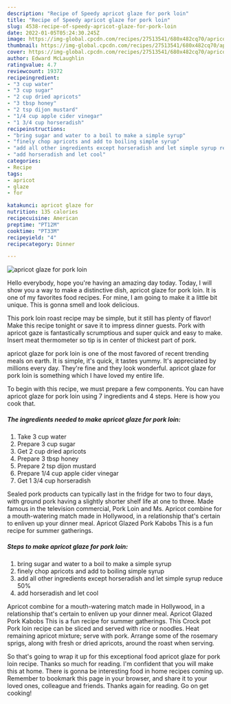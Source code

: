 ```yaml
---
description: "Recipe of Speedy apricot glaze for pork loin"
title: "Recipe of Speedy apricot glaze for pork loin"
slug: 4538-recipe-of-speedy-apricot-glaze-for-pork-loin
date: 2022-01-05T05:24:30.245Z
image: https://img-global.cpcdn.com/recipes/27513541/680x482cq70/apricot-glaze-for-pork-loin-recipe-main-photo.jpg
thumbnail: https://img-global.cpcdn.com/recipes/27513541/680x482cq70/apricot-glaze-for-pork-loin-recipe-main-photo.jpg
cover: https://img-global.cpcdn.com/recipes/27513541/680x482cq70/apricot-glaze-for-pork-loin-recipe-main-photo.jpg
author: Edward McLaughlin
ratingvalue: 4.7
reviewcount: 19372
recipeingredient:
- "3 cup water"
- "3 cup sugar"
- "2 cup dried apricots"
- "3 tbsp honey"
- "2 tsp dijon mustard"
- "1/4 cup apple cider vinegar"
- "1 3/4 cup horseradish"
recipeinstructions:
- "bring sugar and water to a boil to make a simple syrup"
- "finely chop apricots and add to boiling simple syrup"
- "add all other ingredients except horseradish and let simple syrup reduce 50%"
- "add horseradish and let cool"
categories:
- Recipe
tags:
- apricot
- glaze
- for

katakunci: apricot glaze for 
nutrition: 135 calories
recipecuisine: American
preptime: "PT12M"
cooktime: "PT33M"
recipeyield: "4"
recipecategory: Dinner

---
```



![apricot glaze for pork loin](https://img-global.cpcdn.com/recipes/27513541/680x482cq70/apricot-glaze-for-pork-loin-recipe-main-photo.jpg)

Hello everybody, hope you're having an amazing day today. Today, I will show you a way to make a distinctive dish, apricot glaze for pork loin. It is one of my favorites food recipes. For mine, I am going to make it a little bit unique. This is gonna smell and look delicious.

This pork loin roast recipe may be simple, but it still has plenty of flavor! Make this recipe tonight or save it to impress dinner guests. Pork with apricot gaze is fantastically scrumptious and super quick and easy to make. Insert meat thermometer so tip is in center of thickest part of pork.

apricot glaze for pork loin is one of the most favored of recent trending meals on earth. It is simple, it's quick, it tastes yummy. It's appreciated by millions every day. They're fine and they look wonderful. apricot glaze for pork loin is something which I have loved my entire life.


To begin with this recipe, we must prepare a few components. You can have apricot glaze for pork loin using 7 ingredients and 4 steps. Here is how you cook that.

<!--inarticleads1-->

##### The ingredients needed to make apricot glaze for pork loin:

1. Take 3 cup water
1. Prepare 3 cup sugar
1. Get 2 cup dried apricots
1. Prepare 3 tbsp honey
1. Prepare 2 tsp dijon mustard
1. Prepare 1/4 cup apple cider vinegar
1. Get 1 3/4 cup horseradish


Sealed pork products can typically last in the fridge for two to four days, with ground pork having a slightly shorter shelf life at one to three. Made famous in the television commercial, Pork Loin and Ms. Apricot combine for a mouth-watering match made in Hollywood, in a relationship that&#39;s certain to enliven up your dinner meal. Apricot Glazed Pork Kabobs This is a fun recipe for summer gatherings. 

<!--inarticleads2-->

##### Steps to make apricot glaze for pork loin:

1. bring sugar and water to a boil to make a simple syrup
1. finely chop apricots and add to boiling simple syrup
1. add all other ingredients except horseradish and let simple syrup reduce 50%
1. add horseradish and let cool


Apricot combine for a mouth-watering match made in Hollywood, in a relationship that&#39;s certain to enliven up your dinner meal. Apricot Glazed Pork Kabobs This is a fun recipe for summer gatherings. This Crock pot Pork loin recipe can be sliced and served with rice or noodles. Heat remaining apricot mixture; serve with pork. Arrange some of the rosemary sprigs, along with fresh or dried apricots, around the roast when serving. 

So that's going to wrap it up for this exceptional food apricot glaze for pork loin recipe. Thanks so much for reading. I'm confident that you will make this at home. There is gonna be interesting food in home recipes coming up. Remember to bookmark this page in your browser, and share it to your loved ones, colleague and friends. Thanks again for reading. Go on get cooking!
